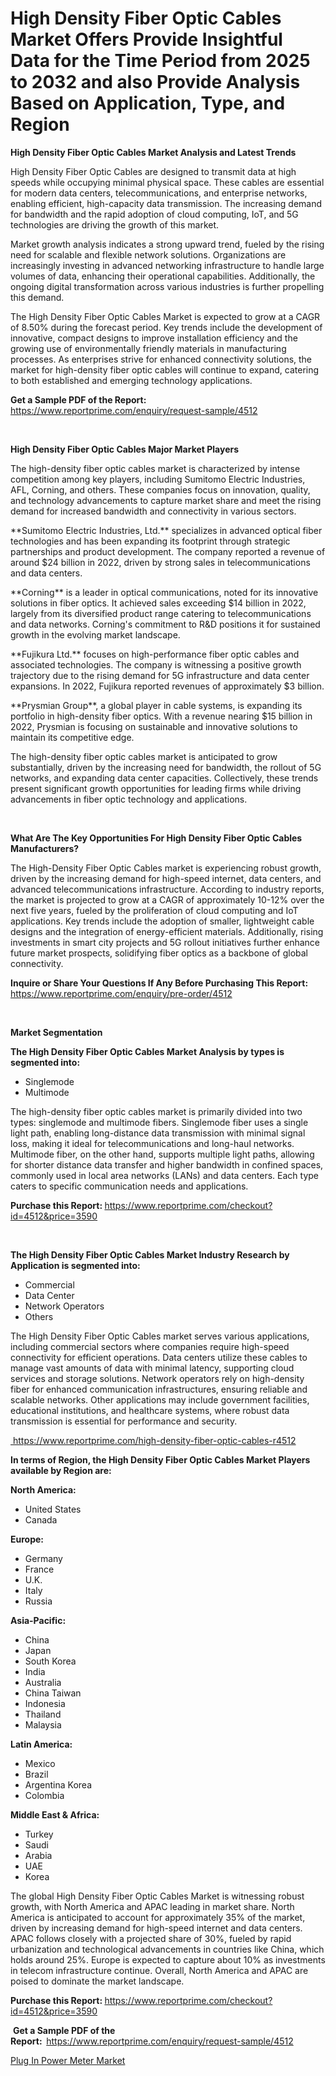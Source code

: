<p><h1>High Density Fiber Optic Cables Market Offers Provide Insightful Data for the Time Period from 2025 to 2032 and also Provide Analysis Based on Application, Type, and Region</h1></p><p><strong>High Density Fiber Optic Cables Market Analysis and Latest Trends</strong></p>
<p><p>High Density Fiber Optic Cables are designed to transmit data at high speeds while occupying minimal physical space. These cables are essential for modern data centers, telecommunications, and enterprise networks, enabling efficient, high-capacity data transmission. The increasing demand for bandwidth and the rapid adoption of cloud computing, IoT, and 5G technologies are driving the growth of this market.</p><p>Market growth analysis indicates a strong upward trend, fueled by the rising need for scalable and flexible network solutions. Organizations are increasingly investing in advanced networking infrastructure to handle large volumes of data, enhancing their operational capabilities. Additionally, the ongoing digital transformation across various industries is further propelling this demand.</p><p>The High Density Fiber Optic Cables Market is expected to grow at a CAGR of 8.50% during the forecast period. Key trends include the development of innovative, compact designs to improve installation efficiency and the growing use of environmentally friendly materials in manufacturing processes. As enterprises strive for enhanced connectivity solutions, the market for high-density fiber optic cables will continue to expand, catering to both established and emerging technology applications.</p></p>
<p><strong>Get a Sample PDF of the Report:&nbsp;</strong> <a href="https://www.reportprime.com/enquiry/request-sample/4512?utm_campaign=2276&utm_medium=2&utm_source=Github&utm_content=ia&utm_term=19032025&utm_id=high-density-fiber-optic-cables">https://www.reportprime.com/enquiry/request-sample/4512</a></p>
<p>&nbsp;</p>
<p><strong>High Density Fiber Optic Cables Major Market Players</strong></p>
<p><p>The high-density fiber optic cables market is characterized by intense competition among key players, including Sumitomo Electric Industries, AFL, Corning, and others. These companies focus on innovation, quality, and technology advancements to capture market share and meet the rising demand for increased bandwidth and connectivity in various sectors.</p><p>**Sumitomo Electric Industries, Ltd.** specializes in advanced optical fiber technologies and has been expanding its footprint through strategic partnerships and product development. The company reported a revenue of around $24 billion in 2022, driven by strong sales in telecommunications and data centers.</p><p>**Corning** is a leader in optical communications, noted for its innovative solutions in fiber optics. It achieved sales exceeding $14 billion in 2022, largely from its diversified product range catering to telecommunications and data networks. Corning's commitment to R&D positions it for sustained growth in the evolving market landscape.</p><p>**Fujikura Ltd.** focuses on high-performance fiber optic cables and associated technologies. The company is witnessing a positive growth trajectory due to the rising demand for 5G infrastructure and data center expansions. In 2022, Fujikura reported revenues of approximately $3 billion.</p><p>**Prysmian Group**, a global player in cable systems, is expanding its portfolio in high-density fiber optics. With a revenue nearing $15 billion in 2022, Prysmian is focusing on sustainable and innovative solutions to maintain its competitive edge.</p><p>The high-density fiber optic cables market is anticipated to grow substantially, driven by the increasing need for bandwidth, the rollout of 5G networks, and expanding data center capacities. Collectively, these trends present significant growth opportunities for leading firms while driving advancements in fiber optic technology and applications.</p></p>
<p>&nbsp;</p>
<p><strong>What Are The Key Opportunities For High Density Fiber Optic Cables Manufacturers?</strong></p>
<p><p>The High-Density Fiber Optic Cables market is experiencing robust growth, driven by the increasing demand for high-speed internet, data centers, and advanced telecommunications infrastructure. According to industry reports, the market is projected to grow at a CAGR of approximately 10-12% over the next five years, fueled by the proliferation of cloud computing and IoT applications. Key trends include the adoption of smaller, lightweight cable designs and the integration of energy-efficient materials. Additionally, rising investments in smart city projects and 5G rollout initiatives further enhance future market prospects, solidifying fiber optics as a backbone of global connectivity.</p></p>
<p><strong>Inquire or Share Your Questions If Any Before Purchasing This Report:</strong> <a href="https://www.reportprime.com/enquiry/pre-order/4512?utm_campaign=2276&utm_medium=2&utm_source=Github&utm_content=ia&utm_term=19032025&utm_id=high-density-fiber-optic-cables">https://www.reportprime.com/enquiry/pre-order/4512</a></p>
<p>&nbsp;</p>
<p><strong>Market Segmentation</strong></p>
<p><strong>The High Density Fiber Optic Cables Market Analysis by types is segmented into:</strong></p>
<p><ul><li>Singlemode</li><li>Multimode</li></ul></p>
<p><p>The high-density fiber optic cables market is primarily divided into two types: singlemode and multimode fibers. Singlemode fiber uses a single light path, enabling long-distance data transmission with minimal signal loss, making it ideal for telecommunications and long-haul networks. Multimode fiber, on the other hand, supports multiple light paths, allowing for shorter distance data transfer and higher bandwidth in confined spaces, commonly used in local area networks (LANs) and data centers. Each type caters to specific communication needs and applications.</p></p>
<p><strong>Purchase this Report:&nbsp;</strong><a href="https://www.reportprime.com/checkout?id=4512&price=3590&utm_campaign=2276&utm_medium=2&utm_source=Github&utm_content=ia&utm_term=19032025&utm_id=high-density-fiber-optic-cables">https://www.reportprime.com/checkout?id=4512&price=3590</a></p>
<p>&nbsp;</p>
<p><strong>The High Density Fiber Optic Cables Market Industry Research by Application is segmented into:</strong></p>
<p><ul><li>Commercial</li><li>Data Center</li><li>Network Operators</li><li>Others</li></ul></p>
<p><p>The High Density Fiber Optic Cables market serves various applications, including commercial sectors where companies require high-speed connectivity for efficient operations. Data centers utilize these cables to manage vast amounts of data with minimal latency, supporting cloud services and storage solutions. Network operators rely on high-density fiber for enhanced communication infrastructures, ensuring reliable and scalable networks. Other applications may include government facilities, educational institutions, and healthcare systems, where robust data transmission is essential for performance and security.</p></p>
<p><a href="https://www.reportprime.com/high-density-fiber-optic-cables-r4512?utm_campaign=2276&utm_medium=2&utm_source=Github&utm_content=ia&utm_term=19032025&utm_id=high-density-fiber-optic-cables">&nbsp;https://www.reportprime.com/high-density-fiber-optic-cables-r4512</a></p>
<p><strong>In terms of Region, the High Density Fiber Optic Cables Market Players available by Region are:</strong></p>
<p>
    <p> <strong> North America: </strong>
        <ul>
            <li>United States</li>
            <li>Canada</li>
        </ul>
        </p> 
    <p> <strong> Europe: </strong>
        <ul>
            <li>Germany</li>
            <li>France</li>
            <li>U.K.</li>
            <li>Italy</li>
            <li>Russia</li>
        </ul>
        </p> 
    <p> <strong> Asia-Pacific: </strong>
        <ul>
            <li>China</li>
            <li>Japan</li>
            <li>South Korea</li>
            <li>India</li>
            <li>Australia</li>
            <li>China Taiwan</li>
            <li>Indonesia</li>
            <li>Thailand</li>
            <li>Malaysia</li>
        </ul>
        </p> 
    <p> <strong> Latin America: </strong>
        <ul>
            <li>Mexico</li>
            <li>Brazil</li>
            <li>Argentina Korea</li>
            <li>Colombia</li>
        </ul>
        </p> 
    <p> <strong> Middle East & Africa: </strong>
        <ul>
            <li>Turkey</li>
            <li>Saudi</li>
            <li>Arabia</li>
            <li>UAE</li>
            <li>Korea</li>
        </ul>
    </p>
    </p>
<p><p>The global High Density Fiber Optic Cables Market is witnessing robust growth, with North America and APAC leading in market share. North America is anticipated to account for approximately 35% of the market, driven by increasing demand for high-speed internet and data centers. APAC follows closely with a projected share of 30%, fueled by rapid urbanization and technological advancements in countries like China, which holds around 25%. Europe is expected to capture about 10% as investments in telecom infrastructure continue. Overall, North America and APAC are poised to dominate the market landscape.</p></p>
<p><strong>Purchase this Report: </strong><a href="https://www.reportprime.com/checkout?id=4512&price=3590&utm_campaign=2276&utm_medium=2&utm_source=Github&utm_content=ia&utm_term=19032025&utm_id=high-density-fiber-optic-cables">https://www.reportprime.com/checkout?id=4512&price=3590</a></p>
<p>&nbsp;<strong>Get a Sample PDF of the Report:&nbsp;&nbsp;</strong><a href="https://www.reportprime.com/enquiry/request-sample/4512?utm_campaign=2276&utm_medium=2&utm_source=Github&utm_content=ia&utm_term=19032025&utm_id=high-density-fiber-optic-cables">https://www.reportprime.com/enquiry/request-sample/4512</a></p>
<p><strong></strong></p>
<p><p><a href="https://github.com/petbigbeepjn/Market-Research-Report-List-1/blob/main/plug-in-power-meter-market.md?utm_campaign=2276&utm_medium=2&utm_source=Github&utm_content=ia&utm_term=19032025&utm_id=high-density-fiber-optic-cables">Plug In Power Meter Market</a></p></p>